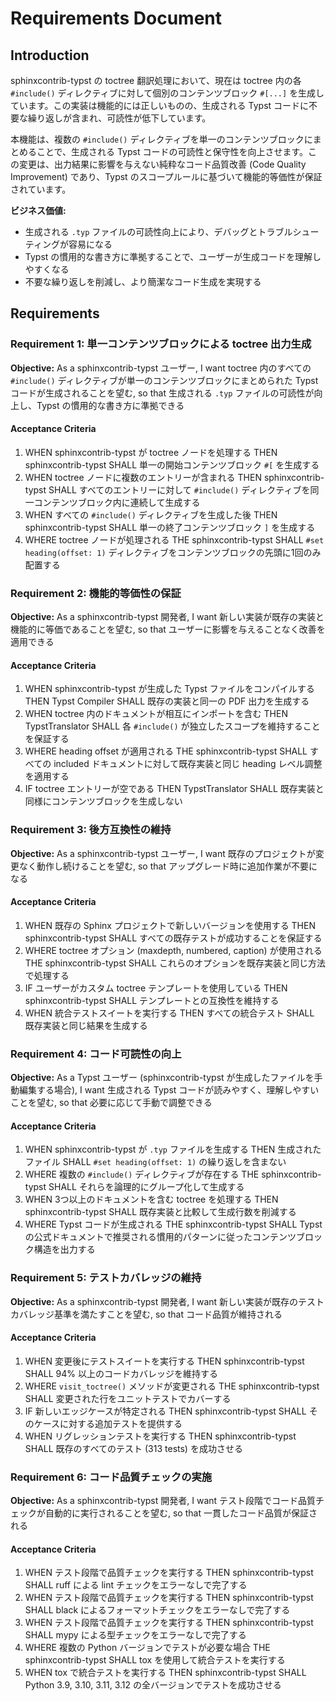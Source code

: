 # Requirements Document

## Introduction

sphinxcontrib-typst の toctree 翻訳処理において、現在は toctree 内の各 `#include()` ディレクティブに対して個別のコンテンツブロック `#[...]` を生成しています。この実装は機能的には正しいものの、生成される Typst コードに不要な繰り返しが含まれ、可読性が低下しています。

本機能は、複数の `#include()` ディレクティブを単一のコンテンツブロックにまとめることで、生成される Typst コードの可読性と保守性を向上させます。この変更は、出力結果に影響を与えない純粋なコード品質改善 (Code Quality Improvement) であり、Typst のスコープルールに基づいて機能的等価性が保証されています。

**ビジネス価値:**
- 生成される `.typ` ファイルの可読性向上により、デバッグとトラブルシューティングが容易になる
- Typst の慣用的な書き方に準拠することで、ユーザーが生成コードを理解しやすくなる
- 不要な繰り返しを削減し、より簡潔なコード生成を実現する

## Requirements

### Requirement 1: 単一コンテンツブロックによる toctree 出力生成
**Objective:** As a sphinxcontrib-typst ユーザー, I want toctree 内のすべての `#include()` ディレクティブが単一のコンテンツブロックにまとめられた Typst コードが生成されることを望む, so that 生成される `.typ` ファイルの可読性が向上し、Typst の慣用的な書き方に準拠できる

#### Acceptance Criteria

1. WHEN sphinxcontrib-typst が toctree ノードを処理する THEN sphinxcontrib-typst SHALL 単一の開始コンテンツブロック `#[` を生成する
2. WHEN toctree ノードに複数のエントリーが含まれる THEN sphinxcontrib-typst SHALL すべてのエントリーに対して `#include()` ディレクティブを同一コンテンツブロック内に連続して生成する
3. WHEN すべての `#include()` ディレクティブを生成した後 THEN sphinxcontrib-typst SHALL 単一の終了コンテンツブロック `]` を生成する
4. WHERE toctree ノードが処理される THE sphinxcontrib-typst SHALL `#set heading(offset: 1)` ディレクティブをコンテンツブロックの先頭に1回のみ配置する

### Requirement 2: 機能的等価性の保証
**Objective:** As a sphinxcontrib-typst 開発者, I want 新しい実装が既存の実装と機能的に等価であることを望む, so that ユーザーに影響を与えることなく改善を適用できる

#### Acceptance Criteria

1. WHEN sphinxcontrib-typst が生成した Typst ファイルをコンパイルする THEN Typst Compiler SHALL 既存の実装と同一の PDF 出力を生成する
2. WHEN toctree 内のドキュメントが相互にインポートを含む THEN TypstTranslator SHALL 各 `#include()` が独立したスコープを維持することを保証する
3. WHERE heading offset が適用される THE sphinxcontrib-typst SHALL すべての included ドキュメントに対して既存実装と同じ heading レベル調整を適用する
4. IF toctree エントリーが空である THEN TypstTranslator SHALL 既存実装と同様にコンテンツブロックを生成しない

### Requirement 3: 後方互換性の維持
**Objective:** As a sphinxcontrib-typst ユーザー, I want 既存のプロジェクトが変更なく動作し続けることを望む, so that アップグレード時に追加作業が不要になる

#### Acceptance Criteria

1. WHEN 既存の Sphinx プロジェクトで新しいバージョンを使用する THEN sphinxcontrib-typst SHALL すべての既存テストが成功することを保証する
2. WHERE toctree オプション (maxdepth, numbered, caption) が使用される THE sphinxcontrib-typst SHALL これらのオプションを既存実装と同じ方法で処理する
3. IF ユーザーがカスタム toctree テンプレートを使用している THEN sphinxcontrib-typst SHALL テンプレートとの互換性を維持する
4. WHEN 統合テストスイートを実行する THEN すべての統合テスト SHALL 既存実装と同じ結果を生成する

### Requirement 4: コード可読性の向上
**Objective:** As a Typst ユーザー (sphinxcontrib-typst が生成したファイルを手動編集する場合), I want 生成される Typst コードが読みやすく、理解しやすいことを望む, so that 必要に応じて手動で調整できる

#### Acceptance Criteria

1. WHEN sphinxcontrib-typst が `.typ` ファイルを生成する THEN 生成されたファイル SHALL `#set heading(offset: 1)` の繰り返しを含まない
2. WHERE 複数の `#include()` ディレクティブが存在する THE sphinxcontrib-typst SHALL それらを論理的にグループ化して生成する
3. WHEN 3つ以上のドキュメントを含む toctree を処理する THEN sphinxcontrib-typst SHALL 既存実装と比較して生成行数を削減する
4. WHERE Typst コードが生成される THE sphinxcontrib-typst SHALL Typst の公式ドキュメントで推奨される慣用的パターンに従ったコンテンツブロック構造を出力する

### Requirement 5: テストカバレッジの維持
**Objective:** As a sphinxcontrib-typst 開発者, I want 新しい実装が既存のテストカバレッジ基準を満たすことを望む, so that コード品質が維持される

#### Acceptance Criteria

1. WHEN 変更後にテストスイートを実行する THEN sphinxcontrib-typst SHALL 94% 以上のコードカバレッジを維持する
2. WHERE `visit_toctree()` メソッドが変更される THE sphinxcontrib-typst SHALL 変更された行をユニットテストでカバーする
3. IF 新しいエッジケースが特定される THEN sphinxcontrib-typst SHALL そのケースに対する追加テストを提供する
4. WHEN リグレッションテストを実行する THEN sphinxcontrib-typst SHALL 既存のすべてのテスト (313 tests) を成功させる

### Requirement 6: コード品質チェックの実施
**Objective:** As a sphinxcontrib-typst 開発者, I want テスト段階でコード品質チェックが自動的に実行されることを望む, so that 一貫したコード品質が保証される

#### Acceptance Criteria

1. WHEN テスト段階で品質チェックを実行する THEN sphinxcontrib-typst SHALL ruff による lint チェックをエラーなしで完了する
2. WHEN テスト段階で品質チェックを実行する THEN sphinxcontrib-typst SHALL black によるフォーマットチェックをエラーなしで完了する
3. WHEN テスト段階で品質チェックを実行する THEN sphinxcontrib-typst SHALL mypy による型チェックをエラーなしで完了する
4. WHERE 複数の Python バージョンでテストが必要な場合 THE sphinxcontrib-typst SHALL tox を使用して統合テストを実行する
5. WHEN tox で統合テストを実行する THEN sphinxcontrib-typst SHALL Python 3.9, 3.10, 3.11, 3.12 の全バージョンでテストを成功させる
